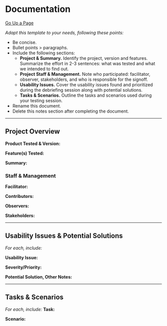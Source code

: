 # Documentation
[Go Up a Page](../README.md)

*Adapt this template to your needs, following these points:*
* Be concise.
* Bullet points > paragraphs.
* Include the following sections:
    * **Project & Summary.** Identify the project, version and features. Summarize the effort in 2-3 sentences: what was tested and what we intended to find out.
    * **Project Staff & Management.** Note who participated: facilitator, observer, stakeholders, and who is responsible for the signoff.
    * **Usability Issues.** Cover the usability issues found and prioritized during the debriefing session along with potential solutions.
    * **Tasks & Scenarios.** Outline the tasks and scenarios used during your testing session.
* Rename this document.
* Delete this notes section after completing the document.

---

## Project Overview
**Product Tested & Version:**

**Feature(s) Tested:**

**Summary:**

### Staff & Management
**Facilitator:**

**Contributors:**

**Observers:**

**Stakeholders:**

---

## Usability Issues & Potential Solutions
*For each, include:*

**Usability Issue:**

**Severity/Priority:**

**Potential Solution, Other Notes:**

---

## Tasks & Scenarios
*For each, include:*
**Task:**

**Scenario:**